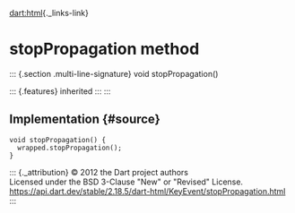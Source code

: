 [dart:html](../../dart-html/dart-html-library){._links-link}

stopPropagation method
======================

::: {.section .multi-line-signature}
void stopPropagation()

::: {.features}
inherited
:::
:::

Implementation {#source}
--------------

``` {.language-dart data-language="dart"}
void stopPropagation() {
  wrapped.stopPropagation();
}
```

::: {._attribution}
© 2012 the Dart project authors\
Licensed under the BSD 3-Clause \"New\" or \"Revised\" License.\
<https://api.dart.dev/stable/2.18.5/dart-html/KeyEvent/stopPropagation.html>
:::
